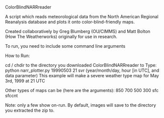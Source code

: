 ColorBlindNARRreader

A script which reads meteorological data from the North American Regional Reanalysis database and plots it onto color-blind-friendly maps.

Created collaboratively by Greg Blumberg (OU/CIMMS) and Matt Bolton (How The Weatherworks) originally for use in research. 

To run, you need to include some command line arguments

How to Run:

cd / chdir to the directory you downloaded ColorBlindNARRreader to
Type: python narr_plotter.py 19990503 21 svr (year/month/day, hour [in UTC], and data parameter)
This example will make a severe weather type map for May 3rd, 1999 at 21 UTC

Other types of maps can be (here are the arguments):
   850 
   700
   500
   300
   sfc
   sfccnt

Note: only a few show on-run. By default, images will save to the directory you extracted the zip to.
